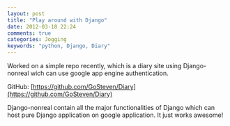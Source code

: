 ```yaml
---
layout: post
title: "Play around with Django"
date: 2012-03-18 22:24
comments: true
categories: Jogging
keywords: "python, Django, Diary"
---
```


Worked on a simple repo recently, which is a diary site using Django-nonreal wich can use google app engine authentication. 

GitHub: [https://github.com/GoSteven/Diary](https://github.com/GoSteven/Diary)

Django-nonreal contain all the major functionalities of Django which can host pure Django application on google application. It just works awesome!
